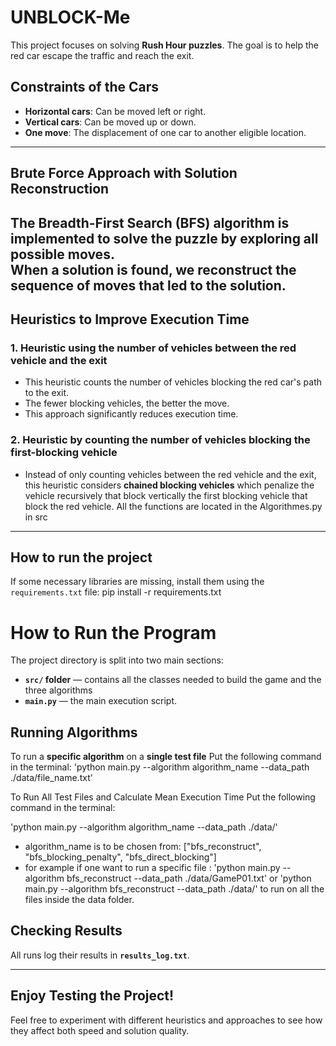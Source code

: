 # UNBLOCK-Me

This project focuses on solving **Rush Hour puzzles**. The goal is to help the red car escape the traffic and reach the exit.

## Constraints of the Cars

- **Horizontal cars**: Can be moved left or right.
- **Vertical cars**: Can be moved up or down.
- **One move**: The displacement of one car to another eligible location.

---
## Brute Force Approach with Solution Reconstruction

The **Breadth-First Search (BFS)** algorithm is implemented to solve the puzzle by exploring all possible moves.  
When a solution is found, we reconstruct the sequence of moves that led to the solution.
---

## Heuristics to Improve Execution Time

### 1. **Heuristic using the number of vehicles between the red vehicle and the exit**
- This heuristic counts the number of vehicles blocking the red car's path to the exit.
- The fewer blocking vehicles, the better the move.
- This approach significantly reduces execution time.

### 2. **Heuristic by counting the number of vehicles blocking the first-blocking vehicle**
- Instead of only counting vehicles between the red vehicle and the exit, this heuristic considers **chained blocking vehicles** which penalize the vehicle recursively that block vertically 
the first blocking vehicle that block the red vehicle.
All the functions are located in the Algorithmes.py in src
---

## How to run the project

If some necessary libraries are missing, install them using the `requirements.txt` file:
pip install -r requirements.txt


# How to Run the Program

The project directory is split into two main sections:

- **`src/` folder** — contains all the classes needed to build the game and the three algorithms 
- **`main.py`** — the main execution script.

## Running Algorithms

To run a **specific algorithm** on a **single test file**
Put the following command in the terminal:
'python main.py --algorithm algorithm_name --data_path ./data/file_name.txt'

To Run All Test Files and Calculate Mean Execution Time
Put the following command in the terminal:

'python main.py --algorithm algorithm_name --data_path ./data/'

- algorithm_name is to be chosen from:
["bfs_reconstruct", "bfs_blocking_penalty", "bfs_direct_blocking"]
- for example if one want to run a specific file  : 
'python main.py --algorithm bfs_reconstruct --data_path ./data/GameP01.txt'
or 'python main.py --algorithm bfs_reconstruct --data_path ./data/' to run on all the files inside the data folder.


## Checking Results

All runs log their results in **`results_log.txt`**.

---

## Enjoy Testing the Project!

Feel free to experiment with different heuristics and approaches to see how they affect both speed and solution quality.
